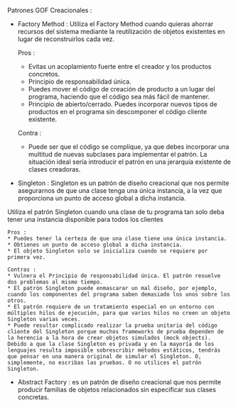 Patrones GOF
Creacionales :

* Factory Method : Utiliza el Factory Method cuando quieras ahorrar recursos del sistema mediante la reutilización de objetos existentes en lugar de reconstruirlos cada vez.

    Pros : 
    * Evitas un acoplamiento fuerte entre el creador y los productos concretos.
    * Principio de responsabilidad única. 
    * Puedes mover el código de creación de producto a un lugar del programa, haciendo que el código sea más fácil de mantener.
    * Principio de abierto/cerrado. Puedes incorporar nuevos tipos de productos en el programa sin descomponer el código cliente existente.

    Contra :
    * Puede ser que el código se complique, ya que debes incorporar una multitud de nuevas subclases para implementar el patrón. La situación ideal sería introducir el patrón en una jerarquía existente de clases creadoras.

* Singleton : Singleton es un patrón de diseño creacional que nos permite asegurarnos de que una clase tenga una única instancia, a la vez que proporciona un punto de acceso global a dicha instancia.

Utiliza el patrón Singleton cuando una clase de tu programa tan solo deba tener una instancia disponible para todos los clientes

    Pros : 
    * Puedes tener la certeza de que una clase tiene una única instancia.
    * Obtienes un punto de acceso global a dicha instancia.
    * El objeto Singleton solo se inicializa cuando se requiere por primera vez.

    Contras : 
    * Vulnera el Principio de responsabilidad única. El patrón resuelve dos problemas al mismo tiempo.
    * El patrón Singleton puede enmascarar un mal diseño, por ejemplo, cuando los componentes del programa saben demasiado los unos sobre los otros.
    * El patrón requiere de un tratamiento especial en un entorno con múltiples hilos de ejecución, para que varios hilos no creen un objeto Singleton varias veces.
    * Puede resultar complicado realizar la prueba unitaria del código cliente del Singleton porque muchos frameworks de prueba dependen de la herencia a la hora de crear objetos simulados (mock objects). Debido a que la clase Singleton es privada y en la mayoría de los lenguajes resulta imposible sobrescribir métodos estáticos, tendrás que pensar en una manera original de simular el Singleton. O, simplemente, no escribas las pruebas. O no utilices el patrón Singleton.

* Abstract Factory : es un patrón de diseño creacional que nos permite producir familias de objetos relacionados sin especificar sus clases concretas.